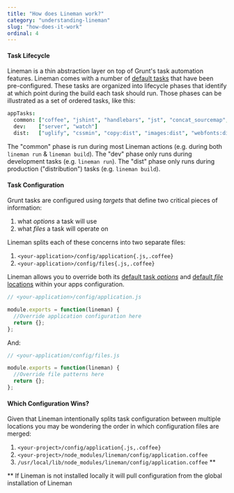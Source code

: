 ```yaml
---
title: "How does Lineman work?"
category: "understanding-lineman"
slug: "how-does-it-work"
ordinal: 4
---
```


#### Task Lifecycle

Lineman is a thin abstraction layer on top of Grunt's task automation features. Lineman comes with a number of [default tasks](https://github.com/linemanjs/lineman/blob/f13bde48c639569be3d50ec148e2c0e018d66ba0/config/application.coffee#L11...L14) that have been pre-configured. These tasks are organized into lifecycle phases that identify at which point during the build each task should run. Those phases can be illustrated as a set of ordered tasks, like this:

```coffeescript
appTasks:
  common: ["coffee", "jshint", "handlebars", "jst", "concat_sourcemap", "copy:dev", "images:dev", "webfonts:dev", "pages:dev"]
  dev:    ["server", "watch"]
  dist:   ["uglify", "cssmin", "copy:dist", "images:dist", "webfonts:dist", "pages:dist"]
```

The "common" phase is run during most Lineman actions (e.g. during both `lineman run` & `lineman build`). The "dev" phase only runs during development tasks (e.g. `lineman run`). The "dist" phase only runs during production ("distribution") tasks (e.g. `lineman build`).

#### Task Configuration

Grunt tasks are configured using _targets_ that define two critical pieces of information:

1. what _options_ a task will use
2. what _files_ a task will operate on

Lineman splits each of these concerns into two separate files:

1. `<your-application>/config/application{.js,.coffee}`
2. `<your-application>/config/files{.js,.coffee}`

Lineman allows you to override both its [default task _options_](https://github.com/linemanjs/lineman/blob/master/config/application.coffee) and [default _file_ locations](https://github.com/linemanjs/lineman/blob/master/config/files.coffee) within your apps configuration.

```javascript
// <your-application>/config/application.js

module.exports = function(lineman) {
  //Override application configuration here
  return {};
};

```

And:

```javascript
// <your-application/config/files.js

module.exports = function(lineman) {
  //Override file patterns here
  return {};
};
```

#### Which Configuration Wins?

Given that Lineman intentionally splits task configuration between multiple locations you may be wondering the order in which configuration files are merged:

1. `<your-project>/config/application{.js,.coffee}`
2. `<your-project>/node_modules/lineman/config/application.coffee`
3. `/usr/local/lib/node_modules/lineman/config/application.coffee` **

** If Lineman is not installed locally it will pull configuration from the global installation of Lineman
